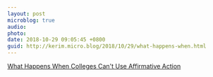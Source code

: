 ```yaml
---
layout: post
microblog: true
audio: 
photo: 
date: 2018-10-29 09:05:45 +0800
guid: http://kerim.micro.blog/2018/10/29/what-happens-when.html
---
```

[What Happens When Colleges Can't Use Affirmative Action](https://www.theatlantic.com/education/archive/2018/10/when-college-cant-use-race-admissions/574126/)
